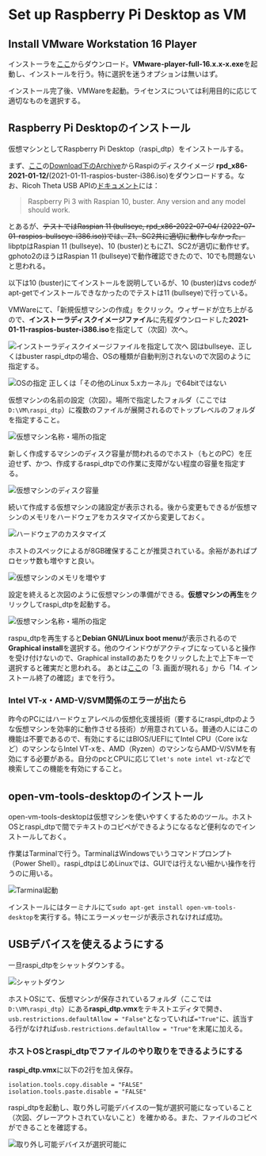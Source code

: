 # Set up Raspberry Pi Desktop as VM
## Install VMware Workstation 16 Player
インストーラを[ここ](https://www.vmware.com/jp/products/workstation-player/workstation-player-evaluation.html)からダウンロード。**VMware-player-full-16.x.x-x.exe**を起動し、インストールを行う。特に選択を迷うオプションは無いはず。

インストール完了後、VMWareを起動。ライセンスについては利用目的に応じて適切なものを選択する。

## Raspberry Pi Desktopのインストール
仮想マシンとしてRaspberry Pi Desktop（raspi_dtp）をインストールする。

まず、[ここ](https://www.raspberrypi.com/software/raspberry-pi-desktop/)の[Download下のArchive](https://downloads.raspberrypi.org/rpd_x86/images/)からRaspiのディスクイメージ **rpd_x86-2021-01-12/**(2021-01-11-raspios-buster-i386.iso)をダウンロードする。なお、Ricoh Theta USB APIの[ドキュメント](https://codetricity.github.io/theta-linux/usb_api/#hardware-and-os
)には：
> Raspberry Pi 3 with Raspian 10, buster. Any version and any model should work.

とあるが、~~テストではRaspian 11 (bullseye, rpd_x86-2022-07-04/	(2022-07-01-raspios-bullseye-i386.iso))では、Z1、SC2共に適切に動作しなかった。~~ libptpはRaspian 11 (bullseye)、10 (buster)ともにZ1、SC2が適切に動作せず。gphoto2のほうはRaspian 11 (bullseye)で動作確認できたので、10でも問題ないと思われる。

以下は10 (buster)にてインストールを説明しているが、10 (buster)はvs codeがapt-getでインストールできなかったのでテストは11 (bullseye)で行っている。

VMWareにて、「新規仮想マシンの作成」をクリック。ウィザードが立ち上がるので、**インストーラディスクイメージファイル**に先程ダウンロードした**2021-01-11-raspios-buster-i386.iso**を指定して（次図）次へ。

![インストーラディスクイメージファイルを指定して次へ](./assets/2022-08-23%20111411.png)
図はbullseye、正しくはbuster
raspi_dtpの場合、OSの種類が自動判別されないので次図のように指定する。

![OSの指定](./assets/2022-08-23%20111517.png)
正しくは「その他のLinux 5.xカーネル」で64bitではない

仮想マシンの名前の設定（次図）。場所で指定したフォルダ（ここでは`D:\VM\raspi_dtp`）に複数のファイルが展開されるのでトップレベルのフォルダを指定すること。

![仮想マシン名称・場所の指定](./assets/2022-08-23%20111558.png)

新しく作成するマシンのディスク容量が問われるのでホスト（もとのPC）を圧迫せず、かつ、作成するraspi_dtpでの作業に支障がない程度の容量を指定する。

![仮想マシンのディスク容量](./assets/2022-08-23%20161040.png)

続いて作成する仮想マシンの諸設定が表示される。後から変更もできるが仮想マシンのメモリをハードウェアをカスタマイズから変更しておく。

![ハードウェアのカスタマイズ](./assets/2022-08-23%20161121.png)

ホストのスペックによるが8GB確保することが推奨されている。余裕があればプロセッサ数も増やすと良い。

![仮想マシンのメモリを増やす](./assets/2022-08-23%20161217.png)

設定を終えると次図のように仮想マシンの準備ができる。**仮想マシンの再生**をクリックしてraspi_dtpを起動する。

![仮想マシン名称・場所の指定](./assets/2022-08-23%20111741.png)

raspu_dtpを再生すると**Debian GNU/Linux boot menu**が表示されるので**Graphical install**を選択する。他のウインドウがアクティブになっていると操作を受け付けないので、Graphical installのあたりをクリックした上で上下キーで選択すると確実だと思われる。
あとは[ここ](https://www.kkaneko.jp/tools/vmware/vmwareclientraspdesktop.html)の「3. 画面が現れる」から「14. インストール終了の確認」までを行う。

### Intel VT-x・AMD-V/SVM関係のエラーが出たら
昨今のPCにはハードウェアレベルの仮想化支援技術（要するにraspi_dtpのような仮想マシンを効率的に動作させる技術）が用意されている。普通の人にはこの機能は不要であるので、有効にするにはBIOS/UEFIにてIntel CPU（Core ixなど）のマシンならIntel VT-xを、AMD（Ryzen）のマシンならAMD-V/SVMを有効にする必要がある。自分のpcとCPUに応じて`let's note intel vt-z`などで検索してこの機能を有効にすること。

## open-vm-tools-desktopのインストール

open-vm-tools-desktopは仮想マシンを使いやすくするためのツール。ホストOSとraspi_dtpで間でテキストのコピペができるようになるなど便利なのでインストールしておく。

作業はTarminalで行う。TarminalはWindowsでいうコマンドプロンプト（Power Shell）。raspi_dtpはじめLinuxでは、GUIでは行えない細かい操作を行うのに用いる。

![Tarminal起動](./assets/2022-08-23%20171912.png)

インストールにはターミナルにて`sudo apt-get install open-vm-tools-desktop`を実行する。特にエラーメッセージが表示されなければ成功。

## USBデバイスを使えるようにする
一旦raspi_dtpをシャットダウンする。

![シャットダウン](./assets/2022-08-23%20173647.png)

ホストOSにて、仮想マシンが保存されているフォルダ（ここでは`D:\VM\raspi_dtp`）にある**raspi_dtp.vmx**をテキストエディタで開き、`usb.restrictions.defaultAllow = "False"`となっていれば`="True"`に、該当する行がなければ`usb.restrictions.defaultAllow = "True"`を末尾に加える。

### ホストOSとraspi_dtpでファイルのやり取りをできるようにする

**raspi_dtp.vmx**に以下の2行を加え保存。
```
isolation.tools.copy.disable = "FALSE"
isolation.tools.paste.disable = "FALSE"
```

raspi_dtpを起動し、取り外し可能デバイスの一覧が選択可能になっていること（次図、グレーアウトされていないこと）を確かめる。また、ファイルのコピペができることを確認する。

![取り外し可能デバイスが選択可能に](./assets/2022-08-24%20150127.png)
